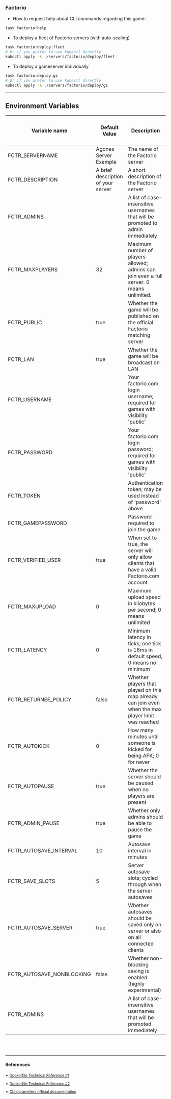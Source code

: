 ### Factorio


- How to request help about CLI commands regarding this game:

```bash
task factorio:help
```

- To deploy a fleet of Factorio servers (with auto-scaling)
```bash
task factorio:deploy:fleet
# Or if you prefer to use kubectl directly
kubectl apply -k ./servers/factorio/deploy/fleet
```

- To deploy a gameserver individually
```bash
task factorio:deploy:gs
# Or if you prefer to use kubectl directly
kubectl apply -k ./servers/factorio/deploy/gs
```

---

## Environment Variables

| <h4>Variable name</h4>    | <h4>**Default Value**</h4> | <h4>**Description**</h4> |
|----------------------------|-------------------|-----------------|
|  FCTR_SERVERNAME           | Agones Server Example | The name of the Factorio server |
|  FCTR_DESCRIPTION          | A brief description of your server | A short description of the Factorio server |
|  FCTR_ADMINS               |                   | A list of case-insensitive usernames that will be promoted to admin immediately |
|  FCTR_MAXPLAYERS           | 32                | Maximum number of players allowed; admins can join even a full server. 0 means unlimited. |
|  FCTR_PUBLIC               | true              | Whether the game will be published on the official Factorio matching server |
|  FCTR_LAN                  | true              | Whether the game will be broadcast on LAN |
|  FCTR_USERNAME             |                   | Your factorio.com login username; required for games with visibility 'public' |
|  FCTR_PASSWORD             |                   | Your factorio.com login password; required for games with visibility 'public' |
|  FCTR_TOKEN                |                   | Authentication token; may be used instead of 'password' above |
|  FCTR_GAMEPASSWORD         |                   | Password required to join the game |
|  FCTR_VERIFIED_USER        | true              | When set to true, the server will only allow clients that have a valid Factorio.com account |
|  FCTR_MAXUPLOAD            | 0                 | Maximum upload speed in kilobytes per second; 0 means unlimited |
|  FCTR_LATENCY              | 0                 | Minimum latency in ticks; one tick is 16ms in default speed, 0 means no minimum |
|  FCTR_RETURNEE_POLICY      | false             | Whether players that played on this map already can join even when the max player limit was reached |
|  FCTR_AUTOKICK             | 0                 | How many minutes until someone is kicked for being AFK; 0 for never |
|  FCTR_AUTOPAUSE            | true              | Whether the server should be paused when no players are present |
|  FCTR_ADMIN_PAUSE          | true              | Whether only admins should be able to pause the game |
|  FCTR_AUTOSAVE_INTERVAL    | 10                | Autosave interval in minutes |
|  FCTR_SAVE_SLOTS           | 5                 | Server autosave slots; cycled through when the server autosaves |
|  FCTR_AUTOSAVE_SERVER      | true              | Whether autosaves should be saved only on server or also on all connected clients |
|  FCTR_AUTOSAVE_NONBLOCKING | false             | Whether non-blocking saving is enabled (highly experimental) |
|  FCTR_ADMINS               |                   | A list of case-insensitive usernames that will be promoted immediately |



<br>
<br>

---

#### References

<sub>

➧   [Dockerfile Technical Reference #1][repo-1]

➧   [Dockerfile Technical Reference #2][repo-2]

➧   [CLI parameters official documentation][cli-args-uri]

</sub>

[repo-1]: https://github.com/goofball222/factorio
[repo-2]: https://github.com/mikkilevon/headless-factorio-docker
[cli-args-uri]: https://wiki.factorio.com/Command_line_parameters